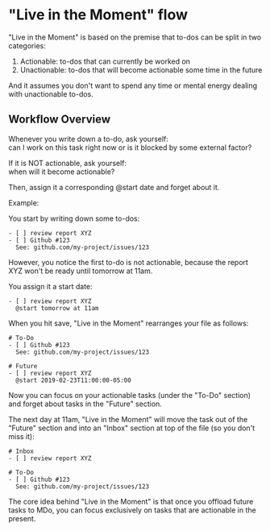 # "Live in the Moment" flow

"Live in the Moment" is based on the premise that to-dos can be split in two categories:

1. Actionable: to-dos that can currently be worked on
2. Unactionable: to-dos that will become actionable some time in the future

And it assumes you don't want to spend any time or mental energy dealing with unactionable to-dos.

## Workflow Overview

Whenever you write down a to-do, ask yourself:  
can I work on this task right now or is it blocked by some external factor?

If it is NOT actionable, ask yourself:  
when will it become actionable?

Then, assign it a corresponding @start date and forget about it.

Example:

You start by writing down some to-dos:

```
- [ ] review report XYZ
- [ ] Github #123
  See: github.com/my-project/issues/123
```

However, you notice the first to-do is not actionable, because the report XYZ won't be ready until tomorrow at 11am.

You assign it a start date:

```
- [ ] review report XYZ
  @start tomorrow at 11am
```

When you hit save, "Live in the Moment" rearranges your file as follows:

```
# To-Do
- [ ] Github #123
  See: github.com/my-project/issues/123

# Future
- [ ] review report XYZ
  @start 2019-02-23T11:00:00-05:00
```

Now you can focus on your actionable tasks (under the "To-Do" section) and forget about tasks in the "Future" section.

The next day at 11am, "Live in the Moment" will move the task out of the "Future" section and into an "Inbox" section at top of the file (so you don't miss it):

```
# Inbox
- [ ] review report XYZ

# To-Do
- [ ] Github #123
  See: github.com/my-project/issues/123
```

The core idea behind "Live in the Moment" is that once you offload future tasks to MDo, you can focus exclusively on tasks that are actionable in the present.
